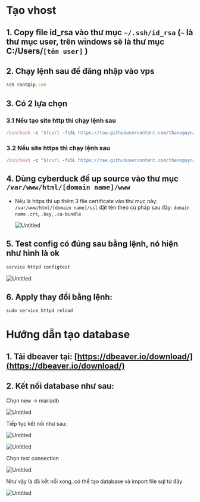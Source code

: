 # Tạo vhost

## 1. Copy file id_rsa vào thư mục `~/.ssh/id_rsa` (`~` là thư mục user, trên windows sẽ là thư mục C:/Users/`[tên user]` )

## 2. Chạy lệnh sau để đăng nhập vào vps

```jsx
ssh root@ip.com
```

## 3. Có 2 lựa chọn

### 3.1 Nếu tạo site http thì chạy lệnh sau

```jsx
/bin/bash -c "$(curl -fsSL https://raw.githubusercontent.com/thanoguyn/public/main/http)" sample.vn
```

### 3.2 Nếu site https thì chạy lệnh sau

```jsx
/bin/bash -c "$(curl -fsSL https://raw.githubusercontent.com/thanoguyn/public/main/https)" sample.vn
```

## 4. Dùng cyberduck để up source vào thư mục `/var/www/html/[domain name]/www`

- Nếu là https thì up thêm 3 file certificate vào thư mục này: `/var/www/html/[domain name]/ssl` đặt tên theo cú pháp sau đây: `domain name` `.crt`, `.key`, `.ca-bundle`
    
    ![Untitled](Ta%CC%A3o%20vhost%208b25966d5f1e46418862ba25b0577c9b/Untitled.png)
    

## 5. Test config có đúng sau bằng lệnh, nó hiện như hình là ok

```jsx
service httpd configtest
```

![Untitled](Ta%CC%A3o%20vhost%208b25966d5f1e46418862ba25b0577c9b/Untitled%201.png)

## 6. Apply thay đổi bằng lệnh:

```jsx
sudo service httpd reload
```

# Hướng dẫn tạo database

## 1. Tải dbeaver tại: [https://dbeaver.io/download/](https://dbeaver.io/download/)

## 2. Kết nối database như sau:

Chọn new → mariadb

![Untitled](Ta%CC%A3o%20vhost%208b25966d5f1e46418862ba25b0577c9b/Untitled%202.png)

Tiếp tục kết nối như sau:

![Untitled](Ta%CC%A3o%20vhost%208b25966d5f1e46418862ba25b0577c9b/Untitled%203.png)

![Untitled](Ta%CC%A3o%20vhost%208b25966d5f1e46418862ba25b0577c9b/Untitled%204.png)

Chọn test connection

![Untitled](Ta%CC%A3o%20vhost%208b25966d5f1e46418862ba25b0577c9b/Untitled%205.png)

Như vậy là đã kết nối xong, có thể tạo database và import file sql từ đây

![Untitled](Ta%CC%A3o%20vhost%208b25966d5f1e46418862ba25b0577c9b/Untitled%206.png)
